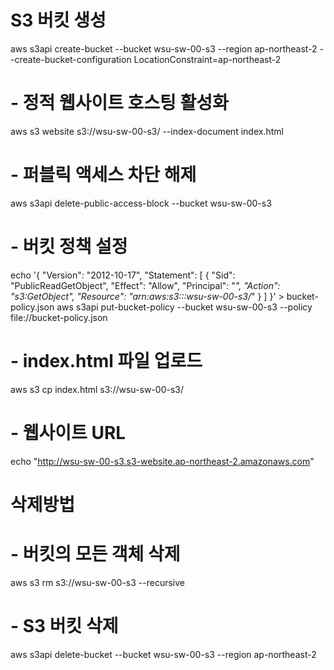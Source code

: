 # S3 버킷 생성

aws s3api create-bucket --bucket wsu-sw-00-s3 --region ap-northeast-2 --create-bucket-configuration LocationConstraint=ap-northeast-2

# - 정적 웹사이트 호스팅 활성화

aws s3 website s3://wsu-sw-00-s3/ --index-document index.html


# - 퍼블릭 액세스 차단 해제

aws s3api delete-public-access-block --bucket wsu-sw-00-s3

# - 버킷 정책 설정

echo '{
    "Version": "2012-10-17",
    "Statement": [
        {
            "Sid": "PublicReadGetObject",
            "Effect": "Allow",
            "Principal": "*",
            "Action": "s3:GetObject",
            "Resource": "arn:aws:s3:::wsu-sw-00-s3/*"
        }
    ]
}' > bucket-policy.json
aws s3api put-bucket-policy --bucket wsu-sw-00-s3 --policy file://bucket-policy.json

# - index.html 파일 업로드

aws s3 cp index.html s3://wsu-sw-00-s3/

# - 웹사이트 URL

echo "http://wsu-sw-00-s3.s3-website.ap-northeast-2.amazonaws.com"


# 삭제방법

# - 버킷의 모든 객체 삭제

aws s3 rm s3://wsu-sw-00-s3 --recursive

# - S3 버킷 삭제

aws s3api delete-bucket --bucket wsu-sw-00-s3 --region ap-northeast-2
